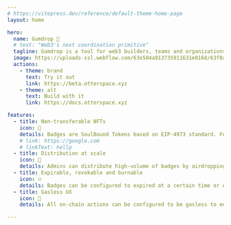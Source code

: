 ```yaml
---
# https://vitepress.dev/reference/default-theme-home-page
layout: home

hero:
  name: Gumdrop 🍭
  # text: "Web3's next coordination primitive"
  tagline: Gumdrop is a tool for web3 builders, teams and organizations to distribute Non-Transferable Badges to reward, recognize and incentivize humans
  image: https://uploads-ssl.webflow.com/63e504a913735911631e0168/63f8a9fa37a3c12897566a46_feature%201.png
  actions:
    - theme: brand
      text: Try it out
      link: https://beta.otterspace.xyz
    - theme: alt
      text: Build with it
      link: https://docs.otterspace.xyz

features:
  - title: Non-transferable NFTs
    icon: 🙅
    details: Badges are SoulBound Tokens based on EIP-4973 standard. Fully compatible with wallets and NFT marketplaces such as Metamask, OpenSea etc.
    # link: https://google.com
    # linkText: hellp
  - title: Distribution at scale
    icon: 🍃
    details: Admins can distribute high-volume of badges by airdropping or allowlisting them to be claimed. People can also request badges from admins.
  - title: Expirable, revokable and burnable
    icon: 🔥
    details: Badges can be configured to expired at a certain time or even revoked by admins. Users can also dissociate from the Badge by just burning them.
  - title: Gasless UX
    icon: 💆
    details: All on-chain actions can be configured to be gasless to enable super smooth UX for users. You don't have to worry about bridging assets to L2s.

---
```

